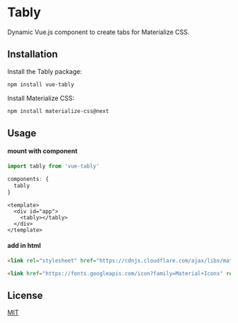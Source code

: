 # Tably

Dynamic Vue.js component to create tabs for Materialize CSS.

## Installation

Install the Tably package:

```bash
npm install vue-tably
```
Install Materialize CSS:

```bash
npm install materialize-css@next
```

## Usage
#### mount with component

```javascript
import tably from 'vue-tably'

components: {
  tably
}
```
``` vue
<template>
  <div id="app">
    <tably></tably>
  </div>
</template>
```

#### add in html

```html
<link rel="stylesheet" href="https://cdnjs.cloudflare.com/ajax/libs/materialize/1.0.0/css/materialize.min.css">

<link href="https://fonts.googleapis.com/icon?family=Material+Icons" rel="stylesheet">
```

## License
[MIT](https://choosealicense.com/licenses/mit/)
